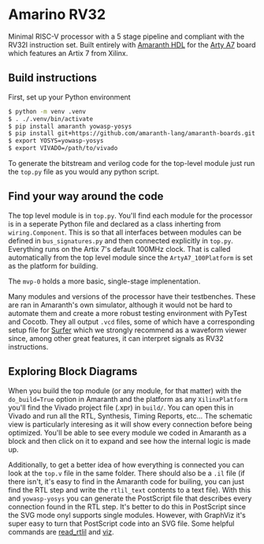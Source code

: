 # Amarino RV32
Minimal RISC-V processor with a 5 stage pipeline and compliant with the RV32I instruction set. Built entirely with [Amaranth HDL](https://github.com/amaranth-lang/amaranth) for the [Arty A7](https://digilent.com/reference/programmable-logic/arty-a7/reference-manual?srsltid=AfmBOor-YDo2vV92jxzw3hyyqgcBs2t_OJYYgu6wmCi0nuK_S-leEfH4) board which features an Artix 7 from Xilinx.

## Build instructions
First, set up your Python environment

```bash
$ python -m venv .venv
$ . ./.venv/bin/activate
$ pip install amaranth yowasp-yosys
$ pip install git+https://github.com/amaranth-lang/amaranth-boards.git
$ export YOSYS=yowasp-yosys
$ export VIVADO=/path/to/vivado
```

To generate the bitstream and verilog code for the top-level module just run the `top.py` file as you would any python script.

## Find your way around the code
The top level module is in `top.py`. You'll find each module for the processor is in a seperate Python file and declared as a class inherting from `wiring.Component`. This is so that all interfaces between modules can be defined in `bus_signatures.py` and then connected explicitly in `top.py`. Everything runs on the Artix 7's default 100MHz clock. That is called automatically from the top level module since the `ArtyA7_100Platform` is set as the platform for building.

The `mvp-0` holds a more basic, single-stage implenentation.

Many modules and versions of the processor have their testbenches. These are ran in Amaranth's own simulator, although it would not be hard to automate them and create a more robust testing environment with PyTest and Cocotb. They all output `.vcd` files, some of which have a corresponding setup file for [Surfer](https://surfer-project.org/) which we strongly recommend as a waveform viewer since, among other great features, it can interpret signals as RV32 instructions.

## Exploring Block Diagrams
When you build the top module (or any module, for that matter) with the `do_build=True` option in Amaranth and the platform as any `XilinxPlatform` you'll find the Vivado project file (.xpr) in `build/`. You can open this in Vivado and run all the RTL, Synthesis, Timing Reports, etc... The schematic view is particularly interesing as it will show every connection before being optimized. You'll be able to see every module we coded in Amaranth as a block and then click on it to expand and see how the internal logic is made up.

Additionally, to get a better idea of how everything is connected you can look at the `top.v` file in the same folder. There should also be a `.il` file (if there isn't, it's easy to find in the Amaranth code for builing, you can just find the RTL step and write the `rtlil_text` contents to a text file). With this and `yowasp-yosys` you can generate the PostScript file that describes every connection found in the RTL step. It's better to do this in PostScript since the SVG mode onyl supports single modules. However, with GraphViz it's super easy to turn that PostScript code into an SVG file. Some helpful commands are [read_rtlil](https://yosyshq.readthedocs.io/projects/yosys/en/latest/cmd/read_rtlil.html) and [viz](https://yosyshq.readthedocs.io/projects/yosys/en/0.45/cmd/viz.html).
